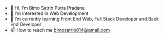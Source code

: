 - 👋 Hi, I’m Bimo Satrio Putra Pradana
- 👀 I’m interested in Web Development
- 🌱 I’m currently learning Front End Web, Full Stack Developer and Back End Developer
- 📫 How to reach me bimosatrio814@gmail.com

<!---
MrBercisk/MrBercisk is a ✨ special ✨ repository because its `README.md` (this file) appears on your GitHub profile.
You can click the Preview link to take a look at your changes.
--->
